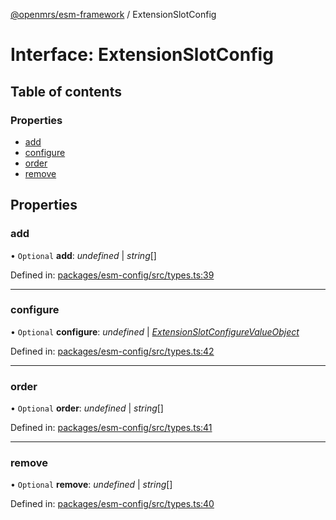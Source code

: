 [@openmrs/esm-framework](../API.md) / ExtensionSlotConfig

# Interface: ExtensionSlotConfig

## Table of contents

### Properties

- [add](extensionslotconfig.md#add)
- [configure](extensionslotconfig.md#configure)
- [order](extensionslotconfig.md#order)
- [remove](extensionslotconfig.md#remove)

## Properties

### add

• `Optional` **add**: *undefined* \| *string*[]

Defined in: [packages/esm-config/src/types.ts:39](https://github.com/openmrs/openmrs-esm-core/blob/master/packages/esm-config/src/types.ts#L39)

___

### configure

• `Optional` **configure**: *undefined* \| [*ExtensionSlotConfigureValueObject*](extensionslotconfigurevalueobject.md)

Defined in: [packages/esm-config/src/types.ts:42](https://github.com/openmrs/openmrs-esm-core/blob/master/packages/esm-config/src/types.ts#L42)

___

### order

• `Optional` **order**: *undefined* \| *string*[]

Defined in: [packages/esm-config/src/types.ts:41](https://github.com/openmrs/openmrs-esm-core/blob/master/packages/esm-config/src/types.ts#L41)

___

### remove

• `Optional` **remove**: *undefined* \| *string*[]

Defined in: [packages/esm-config/src/types.ts:40](https://github.com/openmrs/openmrs-esm-core/blob/master/packages/esm-config/src/types.ts#L40)
